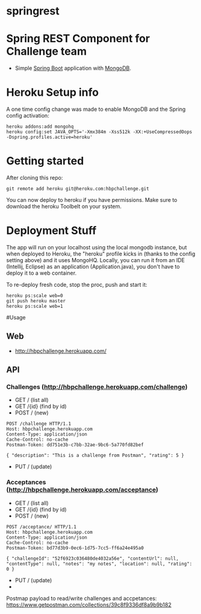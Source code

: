 springrest
==========

# Spring REST Component for Challenge team
* Simple <a href="http://projects.spring.io/spring-boot/">Spring Boot</a> application with <a href="http://www.mongodb.org/">MongoDB</a>.

# Heroku Setup info

A one time config change was made to enable MongoDB and the Spring config activation:

```
heroku addons:add mongohq
heroku config:set JAVA_OPTS='-Xmx384m -Xss512k -XX:+UseCompressedOops -Dspring.profiles.active=heroku'
```

# Getting started
After cloning this repo:
```
git remote add heroku git@heroku.com:hbpchallenge.git
```
You can now deploy to heroku if you have permissions.  Make sure to download the heroku Toolbelt on your system.

# Deployment Stuff

The app will run on your localhost using the local mongodb instance, but when deployed to Heroku, the "heroku" profile kicks in (thanks to the config setting above) and it uses MongoHQ.  Locally, you can run it from an IDE (Intellij, Eclipse) as an application (Application.java), you don't have to deploy it to a web container.

To re-deploy fresh code, stop the proc, push and start it:

```
heroku ps:scale web=0
git push heroku master
heroku ps:scale web=1
```
#Usage

## Web

* http://hbpchallenge.herokuapp.com/
 
## API

### Challenges (http://hbpchallenge.herokuapp.com/challenge)

* GET /  (list all)
* GET /{id} (find by id)
* POST /  (new)

```
POST /challenge HTTP/1.1
Host: hbpchallenge.herokuapp.com
Content-Type: application/json
Cache-Control: no-cache
Postman-Token: dd751e3b-c7bb-32ae-9bc6-5a770fd82bef

{ "description": "This is a challenge from Postman", "rating": 5 }
```

* PUT /  (update)

### Acceptances (http://hbpchallenge.herokuapp.com/acceptance)

* GET /  (list all)
* GET /{id} (find by id)
* POST /  (new)

```
POST /acceptance/ HTTP/1.1
Host: hbpchallenge.herokuapp.com
Content-Type: application/json
Cache-Control: no-cache
Postman-Token: bd77d3b9-0ec6-1d75-7cc5-ff6a24e495a0

{ "challengeId": "52f6923c036480de4032a56e", "contentUrl": null, "contentType": null, "notes": "my notes", "location": null, "rating": 0 }
```

* PUT /  (update)
* 
Postmap payload to read/write challenges and accpetances:
https://www.getpostman.com/collections/39c8f9336df8a9b9b182


